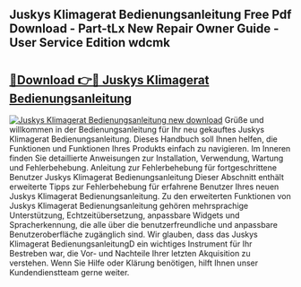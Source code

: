 ## Juskys Klimagerat Bedienungsanleitung Free Pdf Download - Part-tLx New Repair Owner Guide - User Service Edition wdcmk

# <h2><a href="http://df2b83e.blite.top/?on=Juskys+Klimagerat+Bedienungsanleitung">🔗Download 👉🔴 Juskys Klimagerat Bedienungsanleitung</a></h2>

[![Juskys Klimagerat Bedienungsanleitung new download](https://i.imgur.com/lujVjoI.png)](http://df2b83e.blite.top/?on=Juskys+Klimagerat+Bedienungsanleitung)
Grüße und willkommen in der Bedienungsanleitung für Ihr neu gekauftes Juskys Klimagerat Bedienungsanleitung. Dieses Handbuch soll Ihnen helfen, die Funktionen und Funktionen Ihres Produkts einfach zu navigieren. Im Inneren finden Sie detaillierte Anweisungen zur Installation, Verwendung, Wartung und Fehlerbehebung. Anleitung zur Fehlerbehebung für fortgeschrittene Benutzer Juskys Klimagerat Bedienungsanleitung Dieser Abschnitt enthält erweiterte Tipps zur Fehlerbehebung für erfahrene Benutzer Ihres neuen Juskys Klimagerat Bedienungsanleitung. Zu den erweiterten Funktionen von Juskys Klimagerat Bedienungsanleitung gehören mehrsprachige Unterstützung, Echtzeitübersetzung, anpassbare Widgets und Spracherkennung, die alle über die benutzerfreundliche und anpassbare Benutzeroberfläche zugänglich sind. Wir glauben, dass das Juskys Klimagerat BedienungsanleitungD ein wichtiges Instrument für Ihr Bestreben war, die Vor- und Nachteile Ihrer letzten Akquisition zu verstehen. Wenn Sie Hilfe oder Klärung benötigen, hilft Ihnen unser Kundendienstteam gerne weiter.
